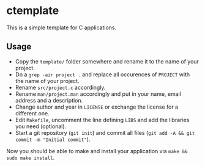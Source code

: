 # ctemplate

This is a simple template for C applications.

## Usage

* Copy the `template/` folder somewhere and rename it to the name of your project.
* Do a `grep -air project .` and replace all occurences of `PROJECT` with the name of your project.
* Rename `src/project.c` accordingly.
* Rename `man/project.man` accordingly and put in your name, email address and a description.
* Change author and year in `LICENSE` or exchange the license for a different one.
* Edit `Makefile`, uncomment the line defining `LIBS` and add the libraries you need (optional).
* Start a git repository (`git init`) and commit all files (`git add -A && git commit -m "Initial commit"`).

Now you should be able to make and install your application via `make && sudo make install`.
